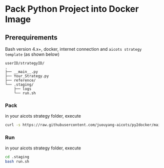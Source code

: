 # Pack Python Project into Docker Image

## Prerequirements
Bash version 4.x+, docker, internet connection and `aicots strategy template` (as shown below)

```
userID/strategyID/
.
├── __main__.py
├── Your_Strategy.py
├── reference/
└── .staging/
    ├── logs
    └── run.sh
```


### Pack

in your aicots strategy folder, execute
   ```bash
curl -s https://raw.githubusercontent.com/juouyang-aicots/py2docker/main/build.sh | bash
   ```

### Run
in your aicots strategy folder, execute
  ```bash
cd .staging
bash run.sh
   ```
